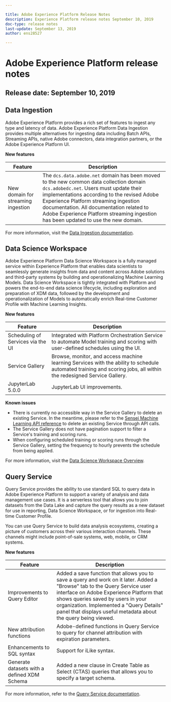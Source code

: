 ```yaml
---

title: Adobe Experience Platform Release Notes
description: Experience Platform release notes September 10, 2019
doc-type: release notes
last-update: September 13, 2019
author: ens28527

---
```


# Adobe Experience Platform release notes 

## Release date: September 10, 2019

## Data Ingestion

Adobe Experience Platform provides a rich set of features to ingest any type and latency of data. Adobe Experience Platform Data Ingestion provides multiple alternatives for ingesting data including Batch APIs, Streaming APIs, native Adobe connectors, data integration partners, or the Adobe Experience Platform UI.

**New features**

| Feature    | Description  |
| ----------- | ---------- |
| New domain for streaming ingestion | The `dcs.data.adobe.net` domain has been moved to the new common data collection domain `dcs.adobedc.net`. Users must update their implementations according to the revised Adobe Experience Platform streaming ingestion documentation. All documentation related to Adobe Experience Platform streaming ingestion has been updated to use the new domain.|

For more information, visit the [Data Ingestion documentation](../../ingestion/home.md).

## Data Science Workspace

Adobe Experience Platform Data Science Workspace is a fully managed service within Experience Platform that enables data scientists to seamlessly generate insights from data and content across Adobe solutions and third-party systems by building and operationalizing Machine Learning Models. Data Science Workspace is tightly integrated with Platform and powers the end-to-end data science lifecycle, including exploration and preparation of XDM data, followed by the development and operationalization of Models to automatically enrich Real-time Customer Profile with Machine Learning Insights.

**New features**

| Feature    | Description  |
| -----------| ---------- |
| Scheduling of Services via the UI | Integrated with Platform Orchestration Service to automate Model training and scoring with user-defined schedules using the UI. |
| Service Gallery | Browse, monitor, and access machine learning Services with the ability to schedule automated training and scoring jobs, all within the redesigned Service Gallery. |
| JupyterLab 5.0.0 | JupyterLab UI improvements. |

**Known issues**

*   There is currently no accessible way in the Service Gallery to delete an existing Service. In the meantime, please refer to the [Sensei Machine Learning API reference](https://www.adobe.io/apis/experienceplatform/home/api-reference.html#!acpdr/swagger-specs/sensei-ml-api.yaml) to delete an existing Service through API calls.
*   The Service Gallery does not have pagination support to filter a Service's training and scoring runs.
*   When configuring scheduled training or scoring runs through the Service Gallery, setting the frequency to hourly prevents the schedule from being applied.

For more information, visit the [Data Science Workspace Overview](../../data-science-workspace/home.md).

## Query Service

Query Service provides the ability to use standard SQL to query data in Adobe Experience Platform to support a variety of analysis and data management use cases. It is a serverless tool that allows you to join datasets from the Data Lake and capture the query results as a new dataset for use in reporting, Data Science Workspace, or for ingestion into Real-time Customer Profile.

You can use Query Service to build data analysis ecosystems, creating a picture of customers across their various interaction channels. These channels might include point-of-sale systems, web, mobile, or CRM systems.

**New features**

| Feature    | Description  |
| -----------| ---------- |
| Improvements to Query Editor | Added a save function that allows you to save a query and work on it later. Added a "Browse" tab to the Query Service user interface on Adobe Experience Platform that shows queries saved by users in your organization. Implemented a "Query Details" panel that displays useful metadata about the query being viewed. |
| New attribution functions | Adobe-defined functions in Query Service to query for channel attribution with expiration parameters. |
| Enhancements to SQL syntax | Support for iLike syntax.|
| Generate datasets with a defined XDM Schema | Added a new clause in Create Table as Select (CTAS) queries that allows you to specify a target schema. |

For more information, refer to the [Query Service documentation](../../query-service/home.md).